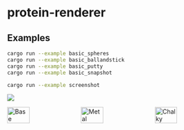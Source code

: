 # protein-renderer


## Examples

```sh
cargo run --example basic_spheres
cargo run --example basic_ballandstick
cargo run --example basic_putty
cargo run --example basic_snapshot

cargo run --example screenshot
```

![](docs/images/protein_01.png)

<div style="display: flex; justify-content: space-between;">
  <img src="docs/images/protein_01.png" alt="Base" style="width: 32%;">
  <img src="docs/images/protein_01_metal.png" alt="Metal" style="width: 32%;">
  <img src="docs/images/protein_01_chalk.png" alt="Chalky" style="width: 32%;">
</div>
